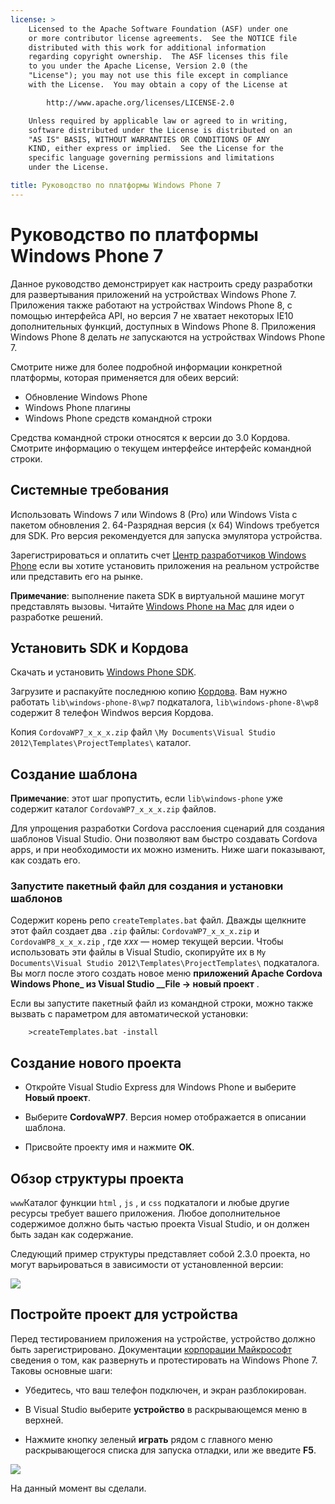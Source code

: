 ```yaml
---
license: >
    Licensed to the Apache Software Foundation (ASF) under one
    or more contributor license agreements.  See the NOTICE file
    distributed with this work for additional information
    regarding copyright ownership.  The ASF licenses this file
    to you under the Apache License, Version 2.0 (the
    "License"); you may not use this file except in compliance
    with the License.  You may obtain a copy of the License at

        http://www.apache.org/licenses/LICENSE-2.0

    Unless required by applicable law or agreed to in writing,
    software distributed under the License is distributed on an
    "AS IS" BASIS, WITHOUT WARRANTIES OR CONDITIONS OF ANY
    KIND, either express or implied.  See the License for the
    specific language governing permissions and limitations
    under the License.

title: Руководство по платформы Windows Phone 7
---
```


# Руководство по платформы Windows Phone 7

Данное руководство демонстрирует как настроить среду разработки для развертывания приложений на устройствах Windows Phone 7. Приложения также работают на устройствах Windows Phone 8, с помощью интерфейса API, но версия 7 не хватает некоторых IE10 дополнительных функций, доступных в Windows Phone 8. Приложения Windows Phone 8 делать *не* запускаются на устройствах Windows Phone 7.

Смотрите ниже для более подробной информации конкретной платформы, которая применяется для обеих версий:

*   Обновление Windows Phone
*   Windows Phone плагины
*   Windows Phone средств командной строки

Средства командной строки относятся к версии до 3.0 Кордова. Смотрите информацию о текущем интерфейсе интерфейс командной строки.

## Системные требования

Использовать Windows 7 или Windows 8 (Pro) или Windows Vista с пакетом обновления 2. 64-Разрядная версия (x 64) Windows требуется для SDK. Pro версия рекомендуется для запуска эмулятора устройства.

Зарегистрироваться и оплатить счет [Центр разработчиков Windows Phone][1] если вы хотите установить приложения на реальном устройстве или представить его на рынке.

 [1]: http://dev.windowsphone.com/en-us/publish

**Примечание**: выполнение пакета SDK в виртуальной машине могут представлять вызовы. Читайте [Windows Phone на Mac][2] для идеи о разработке решений.

 [2]: http://aka.ms/BuildaWP8apponaMac

## Установить SDK и Кордова

Скачать и установить [Windows Phone SDK][3].

 [3]: http://www.microsoft.com/download/en/details.aspx?displaylang=en&id=27570/

Загрузите и распакуйте последнюю копию [Кордова][4]. Вам нужно работать `lib\windows-phone-8\wp7` подкаталога, `lib\windows-phone-8\wp8` содержит 8 телефон Windwos версия Кордова.

 [4]: http://phonegap.com/download

Копия `CordovaWP7_x_x_x.zip` файл `\My Documents\Visual
Studio 2012\Templates\ProjectTemplates\` каталог.

## Создание шаблона

**Примечание**: этот шаг пропустить, если `lib\windows-phone` уже содержит каталог `CordovaWP7_x_x_x.zip` файлов.

Для упрощения разработки Cordova расслоения сценарий для создания шаблонов Visual Studio. Они позволяют вам быстро создавать Cordova apps, и при необходимости их можно изменить. Ниже шаги показывают, как создать его.

### Запустите пакетный файл для создания и установки шаблонов

Содержит корень репо `createTemplates.bat` файл. Дважды щелкните этот файл создает два `.zip` файлы: `CordovaWP7_x_x_x.zip` и `CordovaWP8_x_x_x.zip` , где *ххх* — номер текущей версии. Чтобы использовать эти файлы в Visual Studio, скопируйте их в `My Documents\Visual Studio
2012\Templates\ProjectTemplates\` подкаталога. Вы могл после этого создать новое меню **приложений Apache Cordova Windows Phone_ из Visual Studio __File → новый проект** .

Если вы запустите пакетный файл из командной строки, можно также вызвать с параметром для автоматической установки:

        >createTemplates.bat -install
    

## Создание нового проекта

*   Откройте Visual Studio Express для Windows Phone и выберите **Новый проект**.

*   Выберите **CordovaWP7**. Версия номер отображается в описании шаблона.

*   Присвойте проекту имя и нажмите **OK**.

## Обзор структуры проекта

`www`Каталог функции `html` , `js` , и `css` подкаталоги и любые другие ресурсы требует вашего приложения. Любое дополнительное содержимое должно быть частью проекта Visual Studio, и он должен быть задан как содержание.

Следующий пример структуры представляет собой 2.3.0 проекта, но могут варьироваться в зависимости от установленной версии:

![][5]

 [5]: img/guide/platforms/wp8/projectStructure.png

## Постройте проект для устройства

Перед тестированием приложения на устройстве, устройство должно быть зарегистрировано. Документации [корпорации Майкрософт][6] сведения о том, как развернуть и протестировать на Windows Phone 7. Таковы основные шаги:

 [6]: http://msdn.microsoft.com/en-us/library/windowsphone/develop/ff402565(v=vs.105).aspx

*   Убедитесь, что ваш телефон подключен, и экран разблокирован.

*   В Visual Studio выберите **устройство** в раскрывающемся меню в верхней.

*   Нажмите кнопку зеленый **играть** рядом с главного меню раскрывающегося списка для запуска отладки, или же введите **F5**.

![][7]

 [7]: img/guide/platforms/wp7/wpd.png

На данный момент вы сделали.